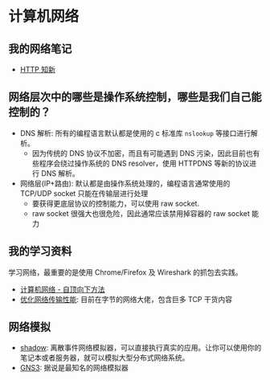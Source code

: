 # 计算机网络


## 我的网络笔记

- [HTTP 知新](https://www.cnblogs.com/kirito-c/p/10357364.html)

## 网络层次中的哪些是操作系统控制，哪些是我们自己能控制的？

- DNS 解析: 所有的编程语言默认都是使用的 c 标准库 `nslookup` 等接口进行解析。
  - 因为传统的 DNS 协议不加密，而且有可能遇到 DNS 污染，因此目前也有些程序会绕过操作系统的 DNS resolver，使用 HTTPDNS 等新的协议进行 DNS 解析。
- 网络层(IP+路由): 默认都是由操作系统处理的，编程语言通常使用的 TCP/UDP socket 只能在传输层进行处理
  - 要获得更底层协议的控制能力，可以使用 raw socket.
  - raw socket 很强大也很危险，因此通常应该禁用掉容器的 raw socket 能力

## 我的学习资料

学习网络，最重要的是使用 Chrome/Firefox 及 Wireshark 的抓包去实践。

- [计算机网络 - 自顶向下方法](https://book.douban.com/subject/26176870/)
- [优化网络传输性能](https://www.zhihu.com/column/c_1539243008150597632): 目前在字节的网络大佬，包含巨多 TCP 干货内容

## 网络模拟

- [shadow](https://github.com/shadow/shadow): 离散事件网络模拟器，可以直接执行真实的应用。让你可以使用你的笔记本或者服务器，就可以模拟大型分布式网络系统。
- [GNS3](https://github.com/GNS3/gns3-server): 据说是最知名的网络模拟器
